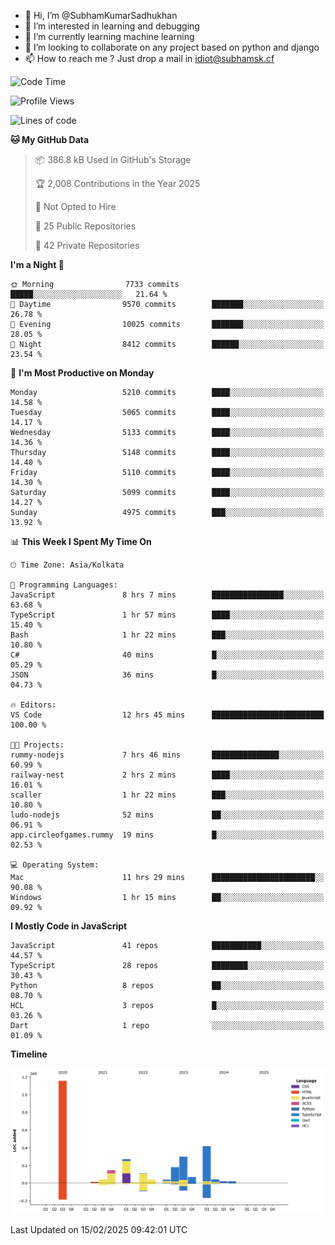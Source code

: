 - 👋 Hi, I’m @SubhamKumarSadhukhan
- 👀 I’m interested in learning and debugging
- 🌱 I’m currently learning machine learning
- 💞️ I’m looking to collaborate on any project based on python and django
- 📫 How to reach me ?
      Just drop a mail in idiot@subhamsk.cf

<!---
SubhamKumarSadhukhan/SubhamKumarSadhukhan is a ✨ special ✨ repository because its `README.md` (this file) appears on your GitHub profile.
You can click the Preview link to take a look at your changes.
--->


<!--START_SECTION:waka-->
![Code Time](http://img.shields.io/badge/Code%20Time-2%2C752%20hrs%2017%20mins-blue)

![Profile Views](http://img.shields.io/badge/Profile%20Views-0-blue)

![Lines of code](https://img.shields.io/badge/From%20Hello%20World%20I%27ve%20Written-2.8%20million%20lines%20of%20code-blue)

**🐱 My GitHub Data** 

> 📦 386.8 kB Used in GitHub's Storage 
 > 
> 🏆 2,008 Contributions in the Year 2025
 > 
> 🚫 Not Opted to Hire
 > 
> 📜 25 Public Repositories 
 > 
> 🔑 42 Private Repositories 
 > 
**I'm a Night 🦉** 

```text
🌞 Morning                7733 commits        █████░░░░░░░░░░░░░░░░░░░░   21.64 % 
🌆 Daytime                9570 commits        ███████░░░░░░░░░░░░░░░░░░   26.78 % 
🌃 Evening                10025 commits       ███████░░░░░░░░░░░░░░░░░░   28.05 % 
🌙 Night                  8412 commits        ██████░░░░░░░░░░░░░░░░░░░   23.54 % 
```
📅 **I'm Most Productive on Monday** 

```text
Monday                   5210 commits        ████░░░░░░░░░░░░░░░░░░░░░   14.58 % 
Tuesday                  5065 commits        ████░░░░░░░░░░░░░░░░░░░░░   14.17 % 
Wednesday                5133 commits        ████░░░░░░░░░░░░░░░░░░░░░   14.36 % 
Thursday                 5148 commits        ████░░░░░░░░░░░░░░░░░░░░░   14.40 % 
Friday                   5110 commits        ████░░░░░░░░░░░░░░░░░░░░░   14.30 % 
Saturday                 5099 commits        ████░░░░░░░░░░░░░░░░░░░░░   14.27 % 
Sunday                   4975 commits        ███░░░░░░░░░░░░░░░░░░░░░░   13.92 % 
```


📊 **This Week I Spent My Time On** 

```text
🕑︎ Time Zone: Asia/Kolkata

💬 Programming Languages: 
JavaScript               8 hrs 7 mins        ████████████████░░░░░░░░░   63.68 % 
TypeScript               1 hr 57 mins        ████░░░░░░░░░░░░░░░░░░░░░   15.40 % 
Bash                     1 hr 22 mins        ███░░░░░░░░░░░░░░░░░░░░░░   10.80 % 
C#                       40 mins             █░░░░░░░░░░░░░░░░░░░░░░░░   05.29 % 
JSON                     36 mins             █░░░░░░░░░░░░░░░░░░░░░░░░   04.73 % 

🔥 Editors: 
VS Code                  12 hrs 45 mins      █████████████████████████   100.00 % 

🐱‍💻 Projects: 
rummy-nodejs             7 hrs 46 mins       ███████████████░░░░░░░░░░   60.99 % 
railway-nest             2 hrs 2 mins        ████░░░░░░░░░░░░░░░░░░░░░   16.01 % 
scaller                  1 hr 22 mins        ███░░░░░░░░░░░░░░░░░░░░░░   10.80 % 
ludo-nodejs              52 mins             ██░░░░░░░░░░░░░░░░░░░░░░░   06.91 % 
app.circleofgames.rummy  19 mins             █░░░░░░░░░░░░░░░░░░░░░░░░   02.53 % 

💻 Operating System: 
Mac                      11 hrs 29 mins      ███████████████████████░░   90.08 % 
Windows                  1 hr 15 mins        ██░░░░░░░░░░░░░░░░░░░░░░░   09.92 % 
```

**I Mostly Code in JavaScript** 

```text
JavaScript               41 repos            ███████████░░░░░░░░░░░░░░   44.57 % 
TypeScript               28 repos            ████████░░░░░░░░░░░░░░░░░   30.43 % 
Python                   8 repos             ██░░░░░░░░░░░░░░░░░░░░░░░   08.70 % 
HCL                      3 repos             █░░░░░░░░░░░░░░░░░░░░░░░░   03.26 % 
Dart                     1 repo              ░░░░░░░░░░░░░░░░░░░░░░░░░   01.09 % 
```



**Timeline**

![Lines of Code chart](https://raw.githubusercontent.com/SubhamKumarSadhukhan/SubhamKumarSadhukhan/main/assets/bar_graph.png)


 Last Updated on 15/02/2025 09:42:01 UTC
<!--END_SECTION:waka-->
